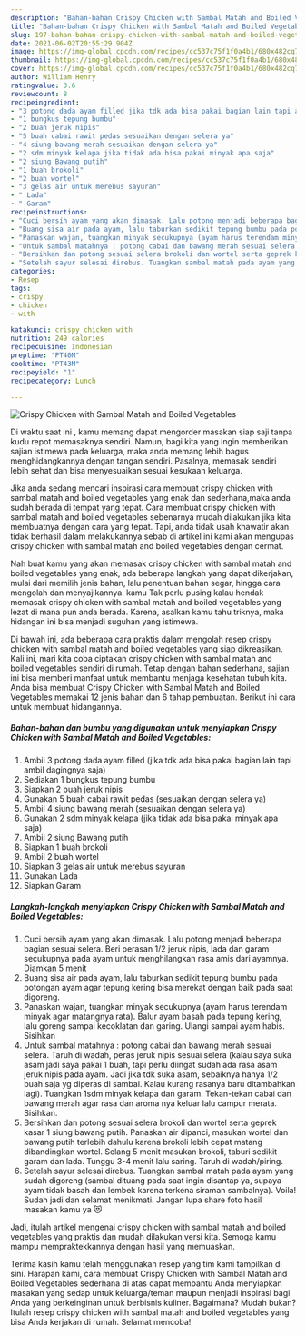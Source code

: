 ```yaml
---
description: "Bahan-bahan Crispy Chicken with Sambal Matah and Boiled Vegetables yang nikmat Untuk Jualan"
title: "Bahan-bahan Crispy Chicken with Sambal Matah and Boiled Vegetables yang nikmat Untuk Jualan"
slug: 197-bahan-bahan-crispy-chicken-with-sambal-matah-and-boiled-vegetables-yang-nikmat-untuk-jualan
date: 2021-06-02T20:55:29.904Z
image: https://img-global.cpcdn.com/recipes/cc537c75f1f0a4b1/680x482cq70/crispy-chicken-with-sambal-matah-and-boiled-vegetables-foto-resep-utama.jpg
thumbnail: https://img-global.cpcdn.com/recipes/cc537c75f1f0a4b1/680x482cq70/crispy-chicken-with-sambal-matah-and-boiled-vegetables-foto-resep-utama.jpg
cover: https://img-global.cpcdn.com/recipes/cc537c75f1f0a4b1/680x482cq70/crispy-chicken-with-sambal-matah-and-boiled-vegetables-foto-resep-utama.jpg
author: William Henry
ratingvalue: 3.6
reviewcount: 8
recipeingredient:
- "3 potong dada ayam filled jika tdk ada bisa pakai bagian lain tapi ambil dagingnya saja"
- "1 bungkus tepung bumbu"
- "2 buah jeruk nipis"
- "5 buah cabai rawit pedas sesuaikan dengan selera ya"
- "4 siung bawang merah sesuaikan dengan selera ya"
- "2 sdm minyak kelapa jika tidak ada bisa pakai minyak apa saja"
- "2 siung Bawang putih"
- "1 buah brokoli"
- "2 buah wortel"
- "3 gelas air untuk merebus sayuran"
- " Lada"
- " Garam"
recipeinstructions:
- "Cuci bersih ayam yang akan dimasak. Lalu potong menjadi beberapa bagian sesuai selera. Beri perasan 1/2 jeruk nipis, lada dan garam secukupnya pada ayam untuk menghilangkan rasa amis dari ayamnya. Diamkan 5 menit"
- "Buang sisa air pada ayam, lalu taburkan sedikit tepung bumbu pada potongan ayam agar tepung kering bisa merekat dengan baik pada saat digoreng."
- "Panaskan wajan, tuangkan minyak secukupnya (ayam harus terendam minyak agar matangnya rata). Balur ayam basah pada tepung kering, lalu goreng sampai kecoklatan dan garing. Ulangi sampai ayam habis. Sisihkan"
- "Untuk sambal matahnya : potong cabai dan bawang merah sesuai selera. Taruh di wadah, peras jeruk nipis sesuai selera (kalau saya suka asam jadi saya pakai 1 buah, tapi perlu diingat sudah ada rasa asam jeruk nipis pada ayam. Jadi jika tdk suka asam, sebaiknya hanya 1/2 buah saja yg diperas di sambal. Kalau kurang rasanya baru ditambahkan lagi). Tuangkan 1sdm minyak kelapa dan garam. Tekan-tekan cabai dan bawang merah agar rasa dan aroma nya keluar lalu campur merata. Sisihkan."
- "Bersihkan dan potong sesuai selera brokoli dan wortel serta geprek kasar 1 siung bawang putih. Panaskan air dipanci, masukan wortel dan bawang putih terlebih dahulu karena brokoli lebih cepat matang dibandingkan wortel. Selang 5 menit masukan brokoli, taburi sedikit garam dan lada. Tunggu 3-4 menit lalu saring. Taruh di wadah/piring."
- "Setelah sayur selesai direbus. Tuangkan sambal matah pada ayam yang sudah digoreng (sambal dituang pada saat ingin disantap ya, supaya ayam tidak basah dan lembek karena terkena siraman sambalnya). Voila! Sudah jadi dan selamat menikmati. Jangan lupa share foto hasil masakan kamu ya 😻"
categories:
- Resep
tags:
- crispy
- chicken
- with

katakunci: crispy chicken with 
nutrition: 249 calories
recipecuisine: Indonesian
preptime: "PT40M"
cooktime: "PT43M"
recipeyield: "1"
recipecategory: Lunch

---
```



![Crispy Chicken with Sambal Matah and Boiled Vegetables](https://img-global.cpcdn.com/recipes/cc537c75f1f0a4b1/680x482cq70/crispy-chicken-with-sambal-matah-and-boiled-vegetables-foto-resep-utama.jpg)

Di waktu  saat ini , kamu memang dapat mengorder masakan siap saji tanpa kudu repot memasaknya sendiri. Namun, bagi kita yang ingin memberikan sajian istimewa pada keluarga, maka anda memang lebih bagus menghidangkannya dengan tangan sendiri. Pasalnya, memasak sendiri lebih sehat dan bisa menyesuaikan sesuai kesukaan keluarga.

Jika anda sedang mencari inspirasi cara membuat crispy chicken with sambal matah and boiled vegetables yang enak dan sederhana,maka anda sudah berada di tempat yang tepat. Cara membuat crispy chicken with sambal matah and boiled vegetables  sebenarnya mudah dilakukan jika kita membuatnya dengan cara yang tepat. Tapi, anda tidak usah khawatir akan tidak berhasil dalam melakukannya 
sebab di artikel ini kami akan mengupas crispy chicken with sambal matah and boiled vegetables dengan cermat.  



Nah buat kamu yang akan memasak crispy chicken with sambal matah and boiled vegetables yang enak, ada beberapa langkah yang dapat dikerjakan, mulai dari memilih jenis bahan, lalu penentuan bahan segar, hingga cara mengolah dan menyajikannya. kamu Tak perlu pusing kalau hendak memasak crispy chicken with sambal matah and boiled vegetables yang lezat di mana pun anda berada. Karena, asalkan kamu  tahu triknya, maka hidangan ini bisa menjadi suguhan yang istimewa.

Di bawah ini, ada beberapa cara praktis  dalam mengolah resep crispy chicken with sambal matah and boiled vegetables yang siap dikreasikan. Kali ini, mari kita coba ciptakan crispy chicken with sambal matah and boiled vegetables sendiri di rumah. Tetap dengan bahan sederhana, sajian ini bisa memberi manfaat untuk membantu menjaga kesehatan tubuh kita. Anda bisa membuat Crispy Chicken with Sambal Matah and Boiled Vegetables memakai 12 jenis bahan dan 6 tahap pembuatan. Berikut ini cara untuk membuat hidangannya.

<!--inarticleads1-->

##### Bahan-bahan dan bumbu yang digunakan untuk menyiapkan Crispy Chicken with Sambal Matah and Boiled Vegetables:

1. Ambil 3 potong dada ayam filled (jika tdk ada bisa pakai bagian lain tapi ambil dagingnya saja)
1. Sediakan 1 bungkus tepung bumbu
1. Siapkan 2 buah jeruk nipis
1. Gunakan 5 buah cabai rawit pedas (sesuaikan dengan selera ya)
1. Ambil 4 siung bawang merah (sesuaikan dengan selera ya)
1. Gunakan 2 sdm minyak kelapa (jika tidak ada bisa pakai minyak apa saja)
1. Ambil 2 siung Bawang putih
1. Siapkan 1 buah brokoli
1. Ambil 2 buah wortel
1. Siapkan 3 gelas air untuk merebus sayuran
1. Gunakan  Lada
1. Siapkan  Garam




<!--inarticleads2-->

##### Langkah-langkah menyiapkan Crispy Chicken with Sambal Matah and Boiled Vegetables:

1. Cuci bersih ayam yang akan dimasak. Lalu potong menjadi beberapa bagian sesuai selera. Beri perasan 1/2 jeruk nipis, lada dan garam secukupnya pada ayam untuk menghilangkan rasa amis dari ayamnya. Diamkan 5 menit
1. Buang sisa air pada ayam, lalu taburkan sedikit tepung bumbu pada potongan ayam agar tepung kering bisa merekat dengan baik pada saat digoreng.
1. Panaskan wajan, tuangkan minyak secukupnya (ayam harus terendam minyak agar matangnya rata). Balur ayam basah pada tepung kering, lalu goreng sampai kecoklatan dan garing. Ulangi sampai ayam habis. Sisihkan
1. Untuk sambal matahnya : potong cabai dan bawang merah sesuai selera. Taruh di wadah, peras jeruk nipis sesuai selera (kalau saya suka asam jadi saya pakai 1 buah, tapi perlu diingat sudah ada rasa asam jeruk nipis pada ayam. Jadi jika tdk suka asam, sebaiknya hanya 1/2 buah saja yg diperas di sambal. Kalau kurang rasanya baru ditambahkan lagi). Tuangkan 1sdm minyak kelapa dan garam. Tekan-tekan cabai dan bawang merah agar rasa dan aroma nya keluar lalu campur merata. Sisihkan.
1. Bersihkan dan potong sesuai selera brokoli dan wortel serta geprek kasar 1 siung bawang putih. Panaskan air dipanci, masukan wortel dan bawang putih terlebih dahulu karena brokoli lebih cepat matang dibandingkan wortel. Selang 5 menit masukan brokoli, taburi sedikit garam dan lada. Tunggu 3-4 menit lalu saring. Taruh di wadah/piring.
1. Setelah sayur selesai direbus. Tuangkan sambal matah pada ayam yang sudah digoreng (sambal dituang pada saat ingin disantap ya, supaya ayam tidak basah dan lembek karena terkena siraman sambalnya). Voila! Sudah jadi dan selamat menikmati. Jangan lupa share foto hasil masakan kamu ya 😻




Jadi, itulah artikel mengenai  crispy chicken with sambal matah and boiled vegetables  yang praktis dan mudah dilakukan versi kita. Semoga kamu mampu mempraktekkannya dengan hasil yang memuaskan. 

Terima kasih kamu telah menggunakan resep yang tim kami tampilkan di sini. Harapan kami, cara membuat  Crispy Chicken with Sambal Matah and Boiled Vegetables sederhana di atas dapat membantu Anda menyiapkan masakan yang sedap untuk keluarga/teman maupun menjadi inspirasi bagi Anda yang berkeinginan untuk berbisnis kuliner. Bagaimana? Mudah bukan? Itulah resep crispy chicken with sambal matah and boiled vegetables yang bisa Anda kerjakan di rumah. Selamat mencoba!

